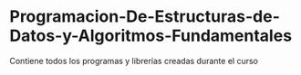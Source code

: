 # Programacion-De-Estructuras-de-Datos-y-Algoritmos-Fundamentales
Contiene todos los programas y librerías creadas durante el curso
